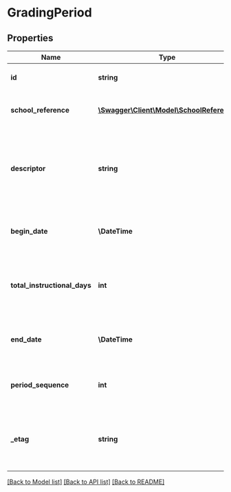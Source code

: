 # GradingPeriod

## Properties
Name | Type | Description | Notes
------------ | ------------- | ------------- | -------------
**id** | **string** | The unique identifier of the resource. | [optional] 
**school_reference** | [**\Swagger\Client\Model\SchoolReference**](SchoolReference.md) | A reference to the related School resource. | [optional] 
**descriptor** | **string** | The name of the grading period during the school year in which the grade is offered (e.g., 1st cycle, 1st semester) | [optional] 
**begin_date** | **\\DateTime** | Month, day, and year of the first day of the GradingPeriod. | [optional] 
**total_instructional_days** | **int** | Total days available for educational instruction during the grading period. | [optional] 
**end_date** | **\\DateTime** | Month, day, and year of the last day of the GradingPeriod. | [optional] 
**period_sequence** | **int** | The sequential order of this period relative to other periods. | [optional] 
**_etag** | **string** | A unique system-generated value that identifies the version of the resource. | [optional] 

[[Back to Model list]](../README.md#documentation-for-models) [[Back to API list]](../README.md#documentation-for-api-endpoints) [[Back to README]](../README.md)



